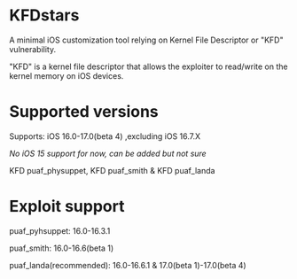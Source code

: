 # KFDstars

A minimal iOS customization tool relying on Kernel File Descriptor or "KFD" vulnerability.

"KFD" is a kernel file descriptor that allows the exploiter to read/write on the kernel memory on iOS devices.



# Supported versions

Supports: iOS 16.0-17.0(beta 4) ,excluding iOS 16.7.X

*No iOS 15 support for now, can be added but not sure*

KFD puaf_physuppet, KFD puaf_smith & KFD puaf_landa

# Exploit support

puaf_pyhsuppet: 16.0-16.3.1

puaf_smith: 16.0-16.6(beta 1)

puaf_landa(recommended): 16.0-16.6.1 & 17.0(beta 1)-17.0(beta 4)
